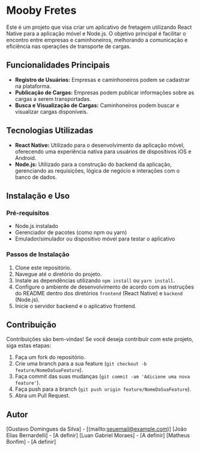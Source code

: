 # Mooby Fretes

Este é um projeto que visa criar um aplicativo de fretagem utilizando React Native para a aplicação móvel e Node.js. O objetivo principal é facilitar o encontro entre empresas e caminhoneiros, melhorando a comunicação e eficiência nas operações de transporte de cargas.

## Funcionalidades Principais

- **Registro de Usuários:** Empresas e caminhoneiros podem se cadastrar na plataforma.
- **Publicação de Cargas:** Empresas podem publicar informações sobre as cargas a serem transportadas.
- **Busca e Visualização de Cargas:** Caminhoneiros podem buscar e visualizar cargas disponíveis.

## Tecnologias Utilizadas

- **React Native:** Utilizado para o desenvolvimento da aplicação móvel, oferecendo uma experiência nativa para usuários de dispositivos iOS e Android.
- **Node.js:** Utilizado para a construção do backend da aplicação, gerenciando as requisições, lógica de negócio e interações com o banco de dados.

## Instalação e Uso

### Pré-requisitos

- Node.js instalado
- Gerenciador de pacotes (como npm ou yarn)
- Emulador/simulador ou dispositivo móvel para testar o aplicativo

### Passos de Instalação

1. Clone este repositório.
2. Navegue até o diretório do projeto.
3. Instale as dependências utilizando `npm install` ou `yarn install`.
4. Configure o ambiente de desenvolvimento de acordo com as instruções do README dentro dos diretórios `frontend` (React Native) e `backend` (Node.js).
5. Inicie o servidor backend e o aplicativo frontend.

## Contribuição

Contribuições são bem-vindas! Se você deseja contribuir com este projeto, siga estas etapas:

1. Faça um fork do repositório.
2. Crie uma branch para a sua feature (`git checkout -b feature/NomeDaSuaFeature`).
3. Faça commit das suas mudanças (`git commit -am 'Adicione uma nova feature'`).
4. Faça push para a branch (`git push origin feature/NomeDaSuaFeature`).
5. Abra um Pull Request.

## Autor

[Gustavo Domingues da Silva] - [(mailto:seuemail@example.com)]
[João Elias Bernardelli] - [A definir]
[Luan Gabriel Moraes] - [A definir]
[Matheus Bonfim] - [A definir]
